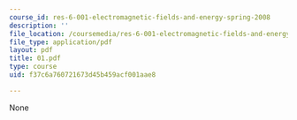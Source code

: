 ```yaml
---
course_id: res-6-001-electromagnetic-fields-and-energy-spring-2008
description: ''
file_location: /coursemedia/res-6-001-electromagnetic-fields-and-energy-spring-2008/f37c6a760721673d45b459acf001aae8_01.pdf
file_type: application/pdf
layout: pdf
title: 01.pdf
type: course
uid: f37c6a760721673d45b459acf001aae8

---
```

None